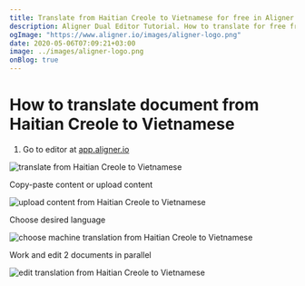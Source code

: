```yaml
---
title: Translate from Haitian Creole to Vietnamese for free in Aligner Editor
description: Aligner Dual Editor Tutorial. How to translate for free from Haitian Creole to Vietnamese. Aligner is multilingual document management platform. 
ogImage: "https://www.aligner.io/images/aligner-logo.png"
date: 2020-05-06T07:09:21+03:00
image: ../images/aligner-logo.png
onBlog: true
---
```


# How to translate document from Haitian Creole to Vietnamese

1. Go to editor at [app.aligner.io](https://app.aligner.io "Aligner App web page")

![translate from Haitian Creole to Vietnamese](../aligner-blank-editor.png "translate from Haitian Creole to Vietnamese")

Copy-paste content or upload content

![upload content from Haitian Creole to Vietnamese](../aligner-uploaded-document.png "upload content from Haitian Creole to Vietnamese")

Choose desired language

![choose machine translation from Haitian Creole to Vietnamese](../aligner-language-dropdown.png "choose machine translation from Haitian Creole to Vietnamese")

Work and edit 2 documents in parallel

![edit translation from Haitian Creole to Vietnamese](../aligner-double-sitded-editor.png "edit translation from Haitian Creole to Vietnamese")

